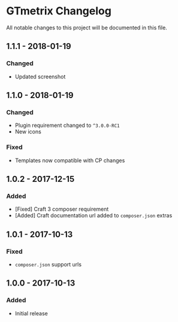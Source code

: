 # GTmetrix Changelog

All notable changes to this project will be documented in this file.

## 1.1.1 - 2018-01-19

### Changed
- Updated screenshot

## 1.1.0 - 2018-01-19

### Changed
- Plugin requirement changed to `^3.0.0-RC1`
- New icons

### Fixed
- Templates now compatible with CP changes

## 1.0.2 - 2017-12-15
### Added
- [Fixed] Craft 3 composer requirement
- [Added] Craft documentation url added to `composer.json` extras

## 1.0.1 - 2017-10-13
### Fixed
- `composer.json` support urls

## 1.0.0 - 2017-10-13
### Added
- Initial release
